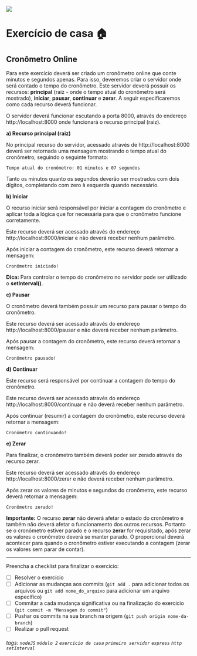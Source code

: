 ![](https://i.imgur.com/xG74tOh.png)

# Exercício de casa 🏠

## Cronômetro Online

Para este exercício deverá ser criado um cronômetro online que conte minutos e segundos apenas. Para isso, deveremos criar o servidor onde será contado o tempo do cronômetro. Este servidor deverá possuir os recursos: **principal** (raiz - onde o tempo atual do cronômetro será mostrado), **iniciar**, **pausar**, **continuar** e **zerar**. A seguir especificaremos como cada recurso deverá funcionar.

O servidor deverá funcionar escutando a porta 8000, através do endereço http://localhost:8000 onde funcionará o recurso principal (raiz).

**a) Recurso principal (raiz)**

No principal recurso do servidor, acessado através de http://localhost:8000 deverá ser retornada uma mensagem mostrando o tempo atual do cronômetro, seguindo o seguinte formato:
```
Tempo atual do cronômetro: 01 minutos e 07 segundos
```
Tanto os minutos quanto os segundos deverão ser mostrados com dois dígitos, completando com zero à esquerda quando necessário.

**b) Iniciar**

O recurso iniciar será responsável por iniciar a contagem do cronômetro e aplicar toda a lógica que for necessária para que o cronômetro funcione corretamente.

Este recurso deverá ser acessado através do endereço http://localhost:8000/iniciar e não deverá receber nenhum parâmetro.

Após iniciar a contagem do cronômetro, este recurso deverá retornar a mensagem:
```
Cronômetro iniciado!
```

**Dica:** Para controlar o tempo do cronômetro no servidor pode ser utilizado o **setInterval()**.

**c) Pausar**

O cronômetro deverá também possuir um recurso para pausar o tempo do cronômetro.

Este recurso deverá ser acessado através do endereço http://localhost:8000/pausar e não deverá receber nenhum parâmetro.

Após pausar a contagem do cronômetro, este recurso deverá retornar a mensagem:
```
Cronômetro pausado!
```

**d) Continuar**

Este recurso será responsável por continuar a contagem do tempo do cronômetro.

Este recurso deverá ser acessado através do endereço http://localhost:8000/continuar e não deverá receber nenhum parâmetro.

Após continuar (resumir) a contagem do cronômetro, este recurso deverá retornar a mensagem:
```
Cronômetro continuando!
```

**e) Zerar**

Para finalizar, o cronômetro também deverá poder ser zerado através do recurso zerar.

Este recurso deverá ser acessado através do endereço http://localhost:8000/zerar e não deverá receber nenhum parâmetro.

Após zerar os valores de minutos e segundos do cronômetro, este recurso deverá retornar a mensagem:
```
Cronômetro zerado!
```

**Importante:** O recurso **zerar** não deverá afetar o estado do cronômetro e também não deverá afetar o funcionamento dos outros recursos. Portanto se o cronômetro estiver parado e o recurso **zerar** for requisitado, após zerar os valores o cronômetro deverá se manter parado. O proporcional deverá acontecer para quando o cronômetro estiver executando a contagem (zerar os valores sem parar de contar).

---

Preencha a checklist para finalizar o exercício:

- [ ] Resolver o exercício
- [ ] Adicionar as mudanças aos commits (`git add .` para adicionar todos os arquivos ou `git add nome_do_arquivo` para adicionar um arquivo específico)
- [ ] Commitar a cada mudança significativa ou na finalização do exercício (`git commit -m "Mensagem do commit"`)
- [ ] Pushar os commits na sua branch na origem (`git push origin nome-da-branch`)
- [ ] Realizar o pull request

###### tags: `nodeJS` `módulo 2` `exercício de casa` `primeiro servidor` `express` `http` `setInterval`